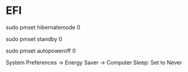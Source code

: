 # EFI
sudo pmset hibernatemode 0

sudo pmset standby 0

sudo pmset autopoweroff 0

System Preferences -> Energy Saver -> Computer Sleep: Set to Never
